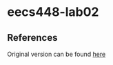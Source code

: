 # eecs448-lab02

## References
Original version can be found [here](https://github.com/jwgibbo/eecs448-lab02)
